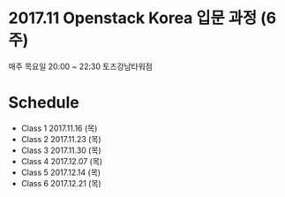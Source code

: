 2017.11 Openstack Korea 입문 과정 (6주)
========================================
매주 목요일 20:00 ~ 22:30 토즈강남타워점

# Schedule
- Class 1 2017.11.16 (목)
- Class 2 2017.11.23 (목)
- Class 3 2017.11.30 (목)
- Class 4 2017.12.07 (목)
- Class 5 2017.12.14 (목)
- Class 6 2017.12.21 (목)

